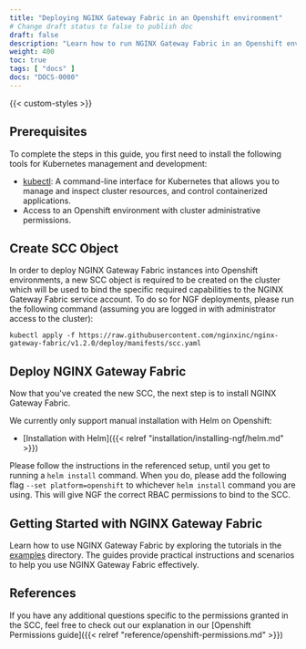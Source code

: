 ```yaml
---
title: "Deploying NGINX Gateway Fabric in an Openshift environment"
# Change draft status to false to publish doc
draft: false
description: "Learn how to run NGINX Gateway Fabric in an Openshift environment."
weight: 400
toc: true
tags: [ "docs" ]
docs: "DOCS-0000"
---
```


{{< custom-styles >}}

## Prerequisites

To complete the steps in this guide, you first need to install the following tools for Kubernetes management and development:

- [kubectl](https://kubernetes.io/docs/tasks/tools/): A command-line interface for Kubernetes that allows you to manage and inspect cluster resources, and control containerized applications.
- Access to an Openshift environment with cluster administrative permissions.


## Create SCC Object

In order to deploy NGINX Gateway Fabric instances into Openshift environments, a new SCC object is required to be created
on the cluster which will be used to bind the specific required capabilities to the NGINX Gateway Fabric service account.
To do so for NGF deployments, please run the following command (assuming you are logged in with administrator access to the cluster):

`kubectl apply -f https://raw.githubusercontent.com/nginxinc/nginx-gateway-fabric/v1.2.0/deploy/manifests/scc.yaml`

## Deploy NGINX Gateway Fabric

Now that you've created the new SCC, the next step is to install NGINX Gateway Fabric.

We currently only support manual installation with Helm on Openshift:

- [Installation with Helm]({{< relref "installation/installing-ngf/helm.md" >}})

Please follow the instructions in the referenced setup, until you get to running a `helm install` command.
When you do, please add the following flag `--set platform=openshift` to whichever `helm install` command you are
using. This will give NGF the correct RBAC permissions to bind to the SCC.

## Getting Started with NGINX Gateway Fabric

Learn how to use NGINX Gateway Fabric by exploring the tutorials in the [examples](https://github.com/nginxinc/nginx-gateway-fabric/tree/v1.2.0/examples) directory. The guides provide practical instructions and scenarios to help you use NGINX Gateway Fabric effectively.

## References

If you have any additional questions specific to the permissions granted in the SCC, feel free to check out
our explanation in our [Openshift Permissions guide]({{< relref "reference/openshift-permissions.md" >}})
